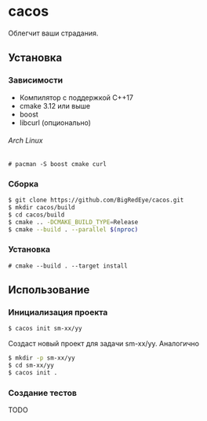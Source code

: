 # cacos

Облегчит ваши страдания.

## Установка

### Зависимости

+ Компилятор с поддержкой С++17
+ cmake 3.12 или выше
+ boost
+ libcurl (опционально)

###### Arch Linux
```
# pacman -S boost cmake curl
```

### Сборка
```sh
$ git clone https://github.com/BigRedEye/cacos.git
$ mkdir cacos/build
$ cd cacos/build
$ cmake .. -DCMAKE_BUILD_TYPE=Release
$ cmake --build . --parallel $(nproc)
```

### Установка
```
# cmake --build . --target install
```

## Использование

### Инициализация проекта
```sh
$ cacos init sm-xx/yy
```
Создаст новый проект для задачи sm-xx/yy. Аналогично
```sh
$ mkdir -p sm-xx/yy
$ cd sm-xx/yy
$ cacos init .
```

### Создание тестов

TODO
